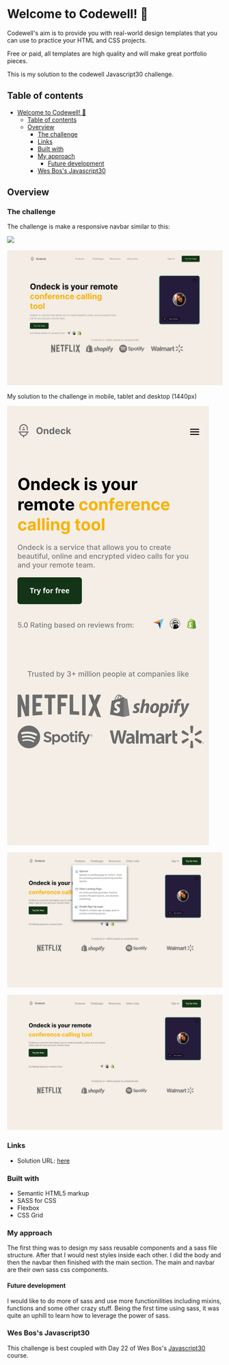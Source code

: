 
# Welcome to Codewell! 👋

Codewell's aim is to provide you with real-world design templates that you can use to practice your HTML and CSS projects. 

Free or paid, all templates are high quality and will make great portfolio pieces.

This is my solution to the codewell Javascript30 challenge.

## Table of contents

- [Welcome to Codewell! 👋](#welcome-to-codewell-)
  - [Table of contents](#table-of-contents)
  - [Overview](#overview)
    - [The challenge](#the-challenge)
    - [Links](#links)
    - [Built with](#built-with)
    - [My approach](#my-approach)
      - [Future development](#future-development)
    - [Wes Bos's Javascript30](#wes-boss-javascript30)


## Overview

### The challenge

The challenge is make a responsive navbar similar to this: 

![](./Design/Landing%20Page%20—%20Mobile.png)

![](./Design/Screen%20Shot%202022-09-15%20at%2013.36.53.png)


My solution to the challenge in mobile, tablet and desktop (1440px)

![](./imgs/Screen%20Shot%202022-09-22%20at%2021.08.16.png)

![](./imgs/Screen%20Shot%202022-09-22%20at%2021.09.52.png)

![](./imgs/Screen%20Shot%202022-09-22%20at%2021.08.47.png)

### Links

- Solution URL: [here](https://rioba-ian.github.io/Javascript30-Navbar-Ondeck-Website/)

### Built with

- Semantic HTML5 markup
- SASS for CSS
- Flexbox
- CSS Grid

### My approach

The first thing was to design my sass reusable components and a sass file structure.
After that I would nest styles inside each other. I did the body and then the navbar then finished with the main section. The main and navbar are their own sass css components. 

#### Future development 
I would like to do more of sass and use more functionilities including mixins, functions and some other crazy stuff. Being the first time using sass, it was quite an uphill to learn how to leverage the power of sass. 

### Wes Bos's Javascript30

This challenge is best coupled with Day 22 of Wes Bos's [Javascript30](https://javascript30.com) course. 

